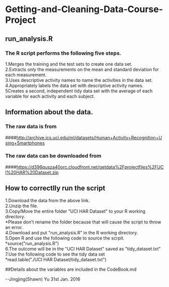# Getting-and-Cleaning-Data-Course-Project

## run_analysis.R
### The R script performs the following five steps.
1.Merges the training and the test sets to create one data set. <br /> 
2.Extracts only the measurements on the mean and standard deviation for each measurement. <br /> 
3.Uses descriptive activity names to name the activities in the data set. <br /> 
4.Appropriately labels the data set with descriptive activity names. <br /> 
5Creates a second, independent tidy data set with the average of each variable for each activity and each subject. <br /> 

## Information about the data.
### The raw data is from 
####http://archive.ics.uci.edu/ml/datasets/Human+Activity+Recognition+Using+Smartphones
### The raw data can be downloaded from
####https://d396qusza40orc.cloudfront.net/getdata%2Fprojectfiles%2FUCI%20HAR%20Dataset.zip

## How to correctlly run the script
1.Download the data from the above link. <br /> 
2.Unzip the file. <br /> 
3.Copy/Move the entire folder "UCI HAR Dataset" to your R working directory.  <br /> 
	*Please don't rename the folder because that will cause the script to throw an error. <br /> 
4.Download and put "run_analysis.R" in the R working directory. <br /> 
5.Open R and use the following code to source the scrpit. <br /> 
	*source("run_analysis.R") <br /> 
6.The outcome will be in the "UCI HAR Dataset" saved as "tidy_dataset.txt" <br /> 
7.Use the following code to see the tidy data set <br /> 
	*read.table("./UCI HAR Dataset/tidy_dataset.txt")

##Details about the variables are included in the CodeBook.md

--Jingjing(Shawn) Yu 31st Jan. 2016
